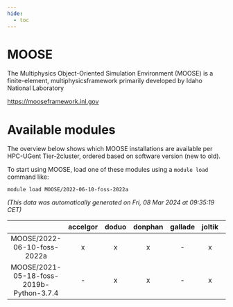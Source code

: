 ```yaml
---
hide:
  - toc
---
```


MOOSE
=====


The Multiphysics Object-Oriented Simulation Environment (MOOSE) is a finite-element, multiphysicsframework primarily developed by Idaho National Laboratory

https://mooseframework.inl.gov
# Available modules


The overview below shows which MOOSE installations are available per HPC-UGent Tier-2cluster, ordered based on software version (new to old).

To start using MOOSE, load one of these modules using a `module load` command like:

```shell
module load MOOSE/2022-06-10-foss-2022a
```

*(This data was automatically generated on Fri, 08 Mar 2024 at 09:35:19 CET)*  

| |accelgor|doduo|donphan|gallade|joltik|skitty|
| :---: | :---: | :---: | :---: | :---: | :---: | :---: |
|MOOSE/2022-06-10-foss-2022a|x|x|x|-|x|x|
|MOOSE/2021-05-18-foss-2019b-Python-3.7.4|-|x|x|-|x|x|
